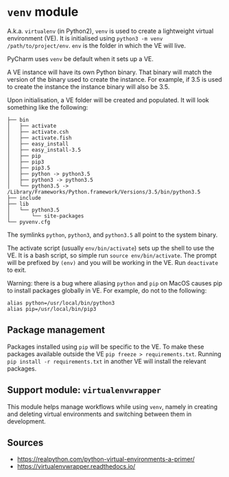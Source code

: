 `venv` module
=============

A.k.a. `virtualenv` (in Python2), `venv` is used to create a lightweight virtual environment (VE). It is initialised using `python3 -m venv /path/to/project/env`. `env` is the folder in which the VE will live.

PyCharm uses `venv` be default when it sets up a VE.

A VE instance will have its own Python binary. That binary will match the version of the binary used to create the instance. For example, if 3.5 is used to create the instance the instance binary will also be 3.5.

Upon initialisation, a VE folder will be created and populated. It will look something like the following:

```
├── bin
│   ├── activate
│   ├── activate.csh
│   ├── activate.fish
│   ├── easy_install
│   ├── easy_install-3.5
│   ├── pip
│   ├── pip3
│   ├── pip3.5
│   ├── python -> python3.5
│   ├── python3 -> python3.5
│   └── python3.5 -> /Library/Frameworks/Python.framework/Versions/3.5/bin/python3.5
├── include
├── lib
│   └── python3.5
│       └── site-packages
└── pyvenv.cfg
```

The symlinks `python`, `python3`, and `python3.5` all point to the system binary.

The activate script (usually `env/bin/activate`) sets up the shell to use the VE. It is a bash script, so simple run `source env/bin/activate`. The prompt will be prefixed by `(env)` and you will be working in the VE. Run `deactivate` to exit.

Warning: there is a bug where aliasing `python` and `pip` on MacOS causes pip to install packages globally in VE. For example, do not to the following:

```
alias python=/usr/local/bin/python3
alias pip=/usr/local/bin/pip3
```

Package management
------------------

Packages installed using `pip` will be specific to the VE. To make these packages available outside the VE `pip freeze > requirements.txt`. Running `pip install -r requirements.txt` in another VE will install the relevant packages.

Support module: `virtualenvwrapper`
-----------------------------------

This module helps manage workflows while using `venv`, namely in creating and deleting virtual environments and switching between them in development.

Sources
-------

- https://realpython.com/python-virtual-environments-a-primer/
- https://virtualenvwrapper.readthedocs.io/
